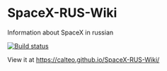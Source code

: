 # SpaceX-RUS-Wiki
Information about SpaceX in russian

[![Build status](https://ci.appveyor.com/api/projects/status/e7g400yoljlkc6a0/branch/main?svg=true)](https://ci.appveyor.com/project/Calteo/spacex-rus-wiki/branch/main)

View it at https://calteo.github.io/SpaceX-RUS-Wiki/

